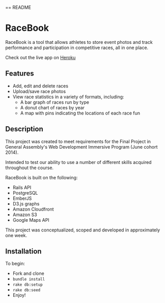 == README

# RaceBook

RaceBook is a tool that allows athletes to store event photos and track performance and participation in competitive races, all in one place.

Check out the live app on [Heroku](http://race-book.herokuapp.com)

## Features

* Add, edit and delete races
* Upload/save race photos
* View race statistics in a variety of formats, including:
  - A bar graph of races run by type
  - A donut chart of races by year
  - A map with pins indicating the locations of each race fun

## Description

This project was created to meet requirements for the Final Project in General Assembly's Web Development Immersive Program (June cohort 2014).

Intended to test our ability to use a number of different skills acquired throughout the course.

RaceBook is built on the following:

* Rails API
* PostgreSQL
* EmberJS
* D3.js graphs
* Amazon Cloudfront
* Amazon S3
* Google Maps API

This project was conceptualized, scoped and developed in approximately one week.

## Installation

To begin:

* Fork and clone
* `bundle install`
* `rake db:setup`
* `rake db:seed`
* Enjoy!

